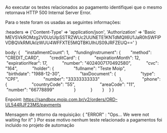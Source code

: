 Ao executar os testes relacionados ao pagamento identifiquei que o mesmo retornava HTTP 500 Internal Server Error.

Para o teste foram os usadas as seguintes informações:

:headers => {'Content-Type' => 'application/json', 'Authorization' => 'Basic MEVSVkROMzg2V0UzUlpSSTRZWUc2UUNETE1KNTdMQlI6U1JaR0hSWFlPVDBQVkRMUkIzWUU4WFFXTE5MQTBKUlhUS09JRFZEUQ==' }

body:  {
   "installmentCount": 1,
   "fundingInstrument": {
       "method": "CREDIT_CARD",
       "creditCard": {
           "expirationMonth": 12,
           "expirationYear": 17,
           "number": "4024007170492580",
           "cvc": "164",
           "holder": {
               "fullname": "Teste Moip",
               "birthdate": "1988-12-30",
               "taxDocument": {
                   "type": "CPF",
                   "number": "33333333333"
               },
               "phone": {
                   "countryCode": "55",
                   "areaCode": "11",
                   "number": "66778899"
               }
           }
       }
   }
}

Enpoint: https://sandbox.moip.com.br/v2/orders/ORD-UL544RJF23MS/payments


Mensagem de retorno da requisição: { "ERROR" : "Ops... We were not waiting for it" }
Por esse motivo nenhum teste relacionado a pagamentos foi incluido no projeto de automação
